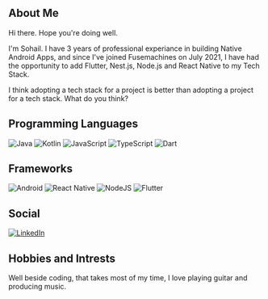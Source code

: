 About Me
---
Hi there. Hope you're doing well.

I'm Sohail. I have 3 years of professional experiance in building Native Android Apps, and since I've joined Fusemachines on July 2021, I have had the opportunity to add Flutter, Nest.js, Node.js and React Native to my Tech Stack. 

I think adopting a tech stack for a project is better than adopting a project for a tech stack. What do you think?




Programming Languages
---
![Java](https://img.shields.io/badge/java-%23ED8B00.svg?style=for-the-badge&logo=java&logoColor=white)
![Kotlin](https://img.shields.io/badge/kotlin-%230095D5.svg?style=for-the-badge&logo=kotlin&logoColor=white)
![JavaScript](https://img.shields.io/badge/javascript-%23323330.svg?style=for-the-badge&logo=javascript&logoColor=%23F7DF1E)
![TypeScript](https://img.shields.io/badge/typescript-%23007ACC.svg?style=for-the-badge&logo=typescript&logoColor=white)
![Dart](https://img.shields.io/badge/dart-%230175C2.svg?style=for-the-badge&logo=dart&logoColor=white)

Frameworks
---
![Android](https://img.shields.io/badge/Android-3DDC84?style=for-the-badge&logo=android&logoColor=white)
![React Native](https://img.shields.io/badge/react_native-%2320232a.svg?style=for-the-badge&logo=react&logoColor=%2361DAFB)
![NodeJS](https://img.shields.io/badge/node.js-6DA55F?style=for-the-badge&logo=node.js&logoColor=white)
![Flutter](https://img.shields.io/badge/Flutter-%2302569B.svg?style=for-the-badge&logo=Flutter&logoColor=white)

Social 
---
[![LinkedIn](https://img.shields.io/badge/linkedin-%230077B5.svg?style=for-the-badge&logo=linkedin&logoColor=white)](https://np.linkedin.com/in/sohail-shrestha-84a04a143)

Hobbies and Intrests
---
Well beside coding, that takes most of my time, I love playing guitar and producing music. 


